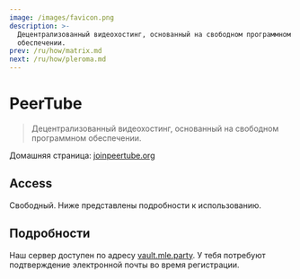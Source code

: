 ```yaml
---
image: /images/favicon.png
description: >-
  Децентрализованный видеохостинг, основанный на свободном программном
  обеспечении.
prev: /ru/how/matrix.md
next: /ru/how/pleroma.md
---
```


# PeerTube

> Децентрализованный видеохостинг, основанный на свободном программном обеспечении.

Домашняя страница: [joinpeertube.org](https://joinpeertube.org)

## Access

Свободный. Ниже представлены подробности к использованию.

## Подробности

Наш сервер доступен по адресу [vault.mle.party](https://vault.mle.party). У тебя потребуют подтверждение электронной почты во время регистрации.
